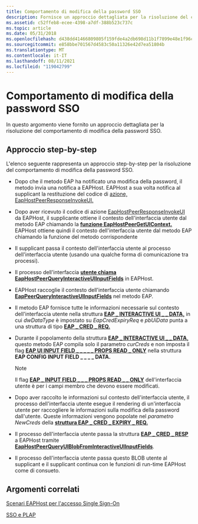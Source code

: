 ```yaml
---
title: Comportamento di modifica della password SSO
description: Fornisce un approccio dettagliata per la risoluzione del comportamento di modifica della password SSO.
ms.assetid: c52ffeb8-ecee-4398-a7df-388b523c737c
ms.topic: article
ms.date: 05/31/2018
ms.openlocfilehash: d438dd41466809805f159fde4a2db698d11b1f7899e48e1f96ccce2c811111cc
ms.sourcegitcommit: e858bbe701567d4583c50a11326e42d7ea51804b
ms.translationtype: MT
ms.contentlocale: it-IT
ms.lasthandoff: 08/11/2021
ms.locfileid: "119042799"
---
```

# <a name="sso-password-change-behavior"></a>Comportamento di modifica della password SSO

In questo argomento viene fornito un approccio dettagliata per la risoluzione del comportamento di modifica della password SSO.

## <a name="step-by-step-approach"></a>Approccio step-by-step

L'elenco seguente rappresenta un approccio step-by-step per la risoluzione del comportamento di modifica della password SSO.

-   Dopo che il metodo EAP ha notificato una modifica della password, il metodo invia una notifica a EAPHost. EAPHost a sua volta notifica al supplicant la restituzione del codice di [azione, EapHostPeerResponseInvokeUI.](/windows/win32/api/eaphostpeertypes/ne-eaphostpeertypes-eaphostpeerresponseaction)
-   Dopo aver ricevuto il codice di azione [EapHostPeerResponseInvokeUI](/windows/win32/api/eaphostpeertypes/ne-eaphostpeertypes-eaphostpeerresponseaction) da EAPHost, il supplicante ottiene il contesto dell'interfaccia utente dal metodo EAP chiamando la [**funzione EapHostPeerGetUIContext.**](/previous-versions/windows/desktop/api/eappapis/nf-eappapis-eaphostpeergetuicontext) EAPHost ottiene quindi il contesto dell'interfaccia utente dal metodo EAP chiamando la funzione del metodo corrispondente
-   Il supplicant passa il contesto dell'interfaccia utente al processo dell'interfaccia utente (usando una qualche forma di comunicazione tra processi).
-   Il processo dell'interfaccia [**utente chiama EapHostPeerQueryInteractiveUIInputFields**](/previous-versions/windows/desktop/api/eaphostpeerconfigapis/nf-eaphostpeerconfigapis-eaphostpeerqueryinteractiveuiinputfields) in EAPHost.
-   EAPHost raccoglie il contesto dell'interfaccia utente chiamando [**EapPeerQueryInteractiveUIInputFields**](/previous-versions/windows/desktop/api/eapmethodpeerapis/nf-eapmethodpeerapis-eappeerqueryinteractiveuiinputfields) nel metodo EAP.
-   Il metodo EAP fornisce tutte le informazioni necessarie sul contesto dell'interfaccia utente nella struttura [**EAP \_ INTERACTIVE UI \_ \_ DATA,**](/windows/desktop/api/eaptypes/ns-eaptypes-eap_interactive_ui_data) in cui *dwDataType* è impostato su *EapCredExpiryReq* e *pbUiData* punta a una struttura di tipo [**EAP \_ CRED \_ REQ.**](eap-cred-req.md)
-   Durante il popolamento della struttura [**EAP \_ INTERACTIVE UI \_ \_ DATA,**](/windows/desktop/api/eaptypes/ns-eaptypes-eap_interactive_ui_data) questo metodo EAP compila solo il parametro *curCreds* e non imposta il flag [**EAP UI INPUT FIELD \_ \_ \_ \_ \_ PROPS READ \_ ONLY**](/windows/desktop/api/eaptypes/ns-eaptypes-eap_config_input_field_data) nella struttura **EAP CONFIG INPUT FIELD \_ \_ \_ \_ DATA.**
    > [!Note]  
    > Il flag [**EAP \_ INPUT FIELD \_ \_ \_ PROPS READ \_ \_ ONLY**](/windows/desktop/api/eaptypes/ns-eaptypes-eap_config_input_field_data) dell'interfaccia utente è per i campi membro che devono essere modificati.

     

-   Dopo aver raccolto le informazioni sul contesto dell'interfaccia utente, il processo dell'interfaccia utente esegue il rendering di un'interfaccia utente per raccogliere le informazioni sulla modifica della password dall'utente. Queste informazioni vengono popolate nel *parametro NewCreds* della [**struttura EAP \_ CRED \_ EXPIRY \_ REQ.**](/windows/desktop/api/eaptypes/ns-eaptypes-eap_cred_expiry_req)
-   Il processo dell'interfaccia utente passa la struttura [**EAP \_ CRED \_ RESP**](eap-cred-resp.md) a EAPHost tramite [**EapHostPeerQueryUIBlobFromInteractiveUIInputFields**](/previous-versions/windows/desktop/api/eaphostpeerconfigapis/nf-eaphostpeerconfigapis-eaphostpeerqueryuiblobfrominteractiveuiinputfields).
-   Il processo dell'interfaccia utente passa questo BLOB utente al supplicant e il supplicant continua con le funzioni di run-time EAPHost come di consueto.

## <a name="related-topics"></a>Argomenti correlati

<dl> <dt>

[Scenari EAPHost per l'accesso Single Sign-On](why-eaphost-sso.md)
</dt> <dt>

[SSO e PLAP](understanding-sso-and-plap.md)
</dt> </dl>

 

 




